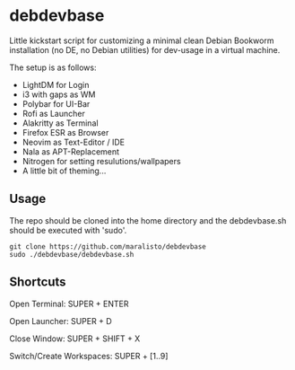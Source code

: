 # debdevbase
Little kickstart script for customizing a minimal clean Debian Bookworm installation (no DE, no Debian utilities) for dev-usage in a virtual machine.

The setup is as follows:
 - LightDM for Login
 - i3 with gaps as WM
 - Polybar for UI-Bar
 - Rofi as Launcher
 - Alakritty as Terminal
 - Firefox ESR as Browser
 - Neovim as Text-Editor / IDE
 - Nala as APT-Replacement
 - Nitrogen for setting resulutions/wallpapers
 - A little bit of theming...

## Usage
The repo should be cloned into the home directory and the debdevbase.sh should be executed with 'sudo'.

```
git clone https://github.com/maralisto/debdevbase
sudo ./debdevbase/debdevbase.sh
```

## Shortcuts
Open Terminal: SUPER + ENTER

Open Launcher: SUPER + D

Close Window: SUPER + SHIFT + X

Switch/Create Workspaces: SUPER + [1..9]
